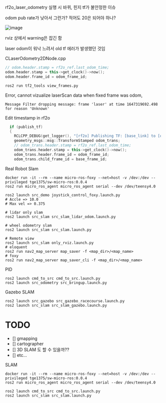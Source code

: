 rf2o_laser_odometry 실행 시 바퀴, 힌지 tf가 불안정한 이슈

odom pub rate가 낮아서 그런가?
적어도 20은 되어야 하나?

![image](https://user-images.githubusercontent.com/12381733/157614490-e2acd839-3113-4642-9272-ea0929fe1a12.png)

rviz 상에서 warning은 잡긴 함

laser odom이 워낙 느려서 old tf 에러가 발생했던 것임

CLaserOdometry2DNode.cpp
```c++
// odom.header.stamp = rf2o_ref.last_odom_time;
odom.header.stamp = this->get_clock()->now();
odom.header.frame_id = odom_frame_id;
```



```bash
ros2 run tf2_tools view_frames.py
```

Error, cannot vizualize laserScan data when fixed frame was odom, 

```
Message Filter dropping message: frame 'laser' at time 1647319692.498 for reason 'Unknown'
```

Edit timestamp in rf2o
```c++
  if (publish_tf)
  {
    RCLCPP_DEBUG(get_logger(), "[rf2o] Publishing TF: [base_link] to [odom]");
    geometry_msgs::msg::TransformStamped odom_trans;
    // odom_trans.header.stamp = rf2o_ref.last_odom_time;
    odom_trans.header.stamp = this->get_clock()->now();
    odom_trans.header.frame_id = odom_frame_id;
    odom_trans.child_frame_id = base_frame_id;
```

Real Robot Slam
```
docker run -it --rm --name micro-ros-foxy --net=host -v /dev:/dev --privileged tge1375/sw-micro-ros:0.0.4
ros2 run micro_ros_agent micro_ros_agent serial --dev /dev/teensy4.0

ros2 launch src_demo joystick_control_foxy.launch.py
# Accle => 10.0
# Max vel => 0.375

# lidar only slam
ros2 launch src_slam src_slam_lidar_odom.launch.py

# wheel odometry slam
ros2 launch src_slam src_slam.launch.py

# Remote view
ros2 launch src_slam only_rviz.launch.py
# eloquent
ros2 run nav2_map_server map_saver -f <map_dir>/<map_name>
# foxy
ros2 run nav2_map_server map_saver_cli -f <map_dir>/<map_name>
```

PID 

```
ros2 launch cmd_to_src cmd_to_src.launch.py
ros2 launch src_odometry src_bringup.launch.py
```

Gazebo SLAM

```
ros2 launch src_gazebo src_gazebo_racecourse.launch.py
ros2 launch src_slam src_slam_gazebo.launch.py
```

# TODO
- [] gmapping
- [] cartographer
- [] 3D SLAM 도 할 수 있을까??
- [] etc...

SLAM

```
docker run -it --rm --name micro-ros-foxy --net=host -v /dev:/dev --privileged tge1375/sw-micro-ros:0.0.4
ros2 run micro_ros_agent micro_ros_agent serial --dev /dev/teensy4.0

ros2 launch cmd_to_src cmd_to_src.launch.py
ros2 launch src_slam src_slam.launch.py
```